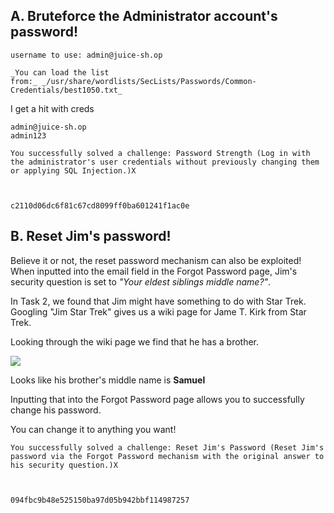 

## A. Bruteforce the Administrator account's password!


```
username to use: admin@juice-sh.op
```

```
_You can load the list from:_ _/usr/share/wordlists/SecLists/Passwords/Common-Credentials/best1050.txt_
```


I get a hit with creds
```
admin@juice-sh.op
admin123
```


```
You successfully solved a challenge: Password Strength (Log in with the administrator's user credentials without previously changing them or applying SQL Injection.)X

  

c2110d06dc6f81c67cd8099ff0ba601241f1ac0e
```

## B. Reset Jim's password!


Believe it or not, the reset password mechanism can also be exploited! When inputted into the email field in the Forgot Password page, Jim's security question is set to _"Your eldest siblings middle name?"_.

  

In Task 2, we found that Jim might have something to do with Star Trek. Googling "Jim Star Trek" gives us a wiki page for Jame T. Kirk from Star Trek. 
  

Looking through the wiki page we find that he has a brother.

![](https://i.imgur.com/PfHXA1h.png)

  

Looks like his brother's middle name is **Samuel**

Inputting that into the Forgot Password page allows you to successfully change his password.

You can change it to anything you want!


```
You successfully solved a challenge: Reset Jim's Password (Reset Jim's password via the Forgot Password mechanism with the original answer to his security question.)X

  

094fbc9b48e525150ba97d05b942bbf114987257
```



